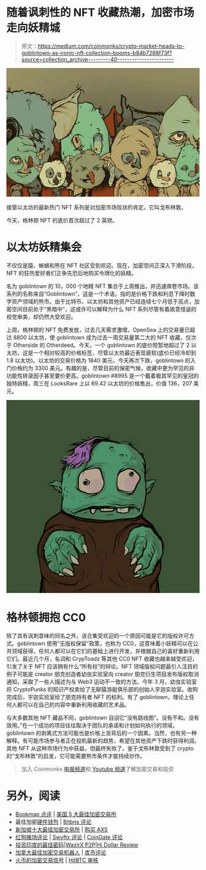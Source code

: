 # 随着讽刺性的 NFT 收藏热潮，加密市场走向妖精城

> 原文：<https://medium.com/coinmonks/crypto-market-heads-to-goblintown-as-ironic-nft-collection-booms-b84b7268f73f?source=collection_archive---------40----------------------->

![](img/521618eac94f010657e5be17cb210371.png)

接管以太坊的最新热门 NFT 系列是对加密市场现状的肯定。它叫戈布林敦。

今天，格林顿 NFT 的底价首次超过了 2 英镑。

# 以太坊妖精集会

不仅仅是猿、蜥蜴和熊在 NFT 社区受到欢迎。现在，加密空间正深入下滑阶段，NFT 的狂热爱好者们正争先恐后地购买令牌化的妖精。

名为 goblintown 的 10，000 个地精 NFT 集合于上周推出，并迅速席卷市场。该系列的名称来自“Goblintown”，这是一个术语，指的是价格下跌和利息下降时数字资产领域的熊市。由于比特币、以太坊和其他资产已经连续七个月低于高点，加密空间目前处于“黑暗中”，这或许可以解释为什么 NFT 系列尽管有着故意怪诞的视觉审美，却仍然大受欢迎。

上周，格林顿的 NFT 免费发放，过去几天需求激增。OpenSea 上的交易量已超过 8800 以太坊，使 goblintown 成为过去一周交易量第二大的 NFT 收藏，仅次于 Otherside 的 Otherdeed。今天，一个 goblintown 的底价短暂地超过了 2 以太坊，这是一个相对较高的价格标签，尽管以太坊最近表现疲软(底价已经冷却到 1.8 以太坊)。以太坊的交易价格为 1840 美元，今天再次下跌，goblintown 的入门价格约为 3300 美元。有趣的是，尽管目前的保密气候，收藏中更为罕见的非功能性转录因子甚至要价更高。goblintown #8995 是一个戴着极其罕见的皇冠的独特妖精，周三在 LooksRare 上以 69.42 以太坊的价格售出，价值 136，207 美元。

![](img/2537f111f8a9c934000094d3bfea55a9.png)

# 格林顿拥抱 CC0

除了具有讽刺意味的同名之外，该合集受欢迎的一个原因可能是它的版权许可方式。goblintown 使用“无版权保留”政策，也称为 CC0，这意味着小妖精可以在公共领域获得，任何人都可以在它们的基础上进行开发，并根据自己的喜好重新利用它们。最近几个月，名词和 CrypToadz 等其他 CC0 NFT 收藏也越来越受欢迎，引发了关于 NFT 应该拥有什么“所有权”的辩论。NFT 领域版权问题最引人注目的例子可能是 creator 朋克创造者幼虫实验室向 creator 朋克衍生项目发布版权取消通知，采取了一些人描述为与 Web3 运动不一致的方法。今年 3 月，幼虫实验室将 CryptoPunks 的知识产权卖给了无聊猿游艇俱乐部的创始人宇迦实验室。收购完成后，宇迦实验室给了朋克持有者 NFT 的权利。有了 goblintown，理论上任何人都可以在自己的内容中重新利用收藏的艺术品。

与大多数其他 NFT 藏品不同，goblintown 自诩它“没有路线图”。没有不和。没有效用。”在一个成功的项目往往取决于团队的承诺和计划如何执行的领域，goblintown 的剥离式方法可能也是价格上涨背后的一个因素。当然，也有另一种解释。有可能市场参与者正在投机最新的趋势，希望在其他资产下跌时获得利润。其他 NFT 从这种市场行为中获益，但最终失败了。鉴于戈布林敦受到了 crypto 的“戈布林敦”的启发，它可能需要熊市条件才能持续炒作。

> 加入 Coinmonks [电报频道](https://t.me/coincodecap)和 [Youtube 频道](https://www.youtube.com/c/coinmonks/videos)了解加密交易和投资

# 另外，阅读

*   [Bookmap 点评](https://coincodecap.com/bookmap-review-2021-best-trading-software) | [美国 5 大最佳加密交易所](https://coincodecap.com/crypto-exchange-usa)
*   最佳加密[硬件钱包](/coinmonks/hardware-wallets-dfa1211730c6) | [Bitbns 评论](/coinmonks/bitbns-review-38256a07e161)
*   [新加坡十大最佳加密交易所](https://coincodecap.com/crypto-exchange-in-singapore) | [购买 AXS](https://coincodecap.com/buy-axs-token)
*   [红狗赌场评论](https://coincodecap.com/red-dog-casino-review) | [Swyftx 评论](https://coincodecap.com/swyftx-review) | [CoinGate 评论](https://coincodecap.com/coingate-review)
*   [投资印度的最佳密码](https://coincodecap.com/best-crypto-to-invest-in-india-in-2021)|[WazirX P2P](https://coincodecap.com/wazirx-p2p)|[Hi Dollar Review](https://coincodecap.com/hi-dollar-review)
*   [加拿大最佳加密交易机器人](https://coincodecap.com/5-best-crypto-trading-bots-in-canada) | [库币评论](https://coincodecap.com/kucoin-review)
*   [火币的加密交易信号](https://coincodecap.com/huobi-crypto-trading-signals) | [HitBTC 审核](/coinmonks/hitbtc-review-c5143c5d53c2)